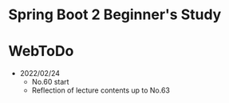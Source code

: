 # Spring Boot 2 Beginner's Study
# WebToDo

- 2022/02/24
	- No.60 start<br>
	- Reflection of lecture contents up to No.63
